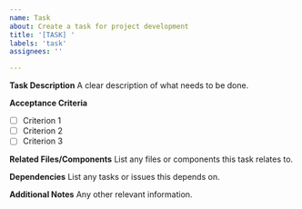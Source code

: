 ```yaml
---
name: Task
about: Create a task for project development
title: '[TASK] '
labels: 'task'
assignees: ''

---
```


**Task Description**
A clear description of what needs to be done.

**Acceptance Criteria**
- [ ] Criterion 1
- [ ] Criterion 2
- [ ] Criterion 3

**Related Files/Components**
List any files or components this task relates to.

**Dependencies**
List any tasks or issues this depends on.

**Additional Notes**
Any other relevant information.